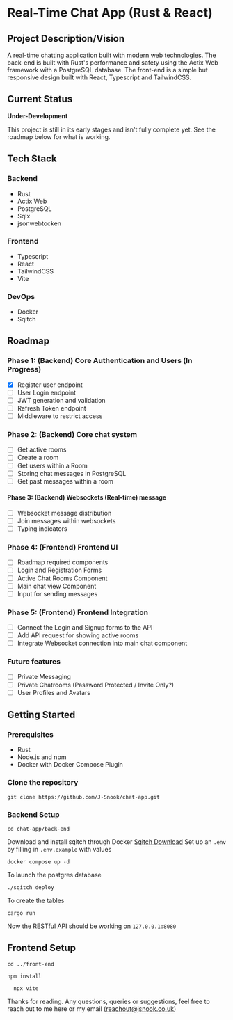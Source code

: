 # Real-Time Chat App (Rust & React)

## Project Description/Vision

A real-time chatting application built with modern web technologies. The back-end is built with Rust's performance and safety using the Actix Web framework with a PostgreSQL database. The front-end is a simple but responsive design built with React, Typescript and TailwindCSS.

## Current Status

**Under-Development**

This project is still in its early stages and isn't fully complete yet. See the roadmap below for what is working.

## Tech Stack

### **Backend**
 * Rust
 * Actix Web
 * PostgreSQL
 * Sqlx
 * jsonwebtocken
### **Frontend**
 * Typescript
 * React
 * TailwindCSS
 * Vite
### **DevOps**
 * Docker
 * Sqitch

## Roadmap

### Phase 1: (Backend) Core Authentication and Users (In Progress)
- [X] Register user endpoint 
- [ ] User Login endpoint
- [ ] JWT generation and validation
- [ ] Refresh Token endpoint
- [ ] Middleware to restrict access
### Phase 2: (Backend) Core chat system 
- [ ] Get active rooms
- [ ] Create a room
- [ ] Get users within a Room
- [ ] Storing chat messages in PostgreSQL
- [ ] Get past messages within a room
#### Phase 3: (Backend) Websockets (Real-time) message
- [ ] Websocket message distribution
- [ ] Join messages within websockets
- [ ] Typing indicators
### Phase 4: (Frontend) Frontend UI
- [ ] Roadmap required components 
- [ ] Login and Registration Forms
- [ ] Active Chat Rooms Component
- [ ] Main chat view Component
- [ ] Input for sending messages
 ### Phase 5: (Frontend) Frontend Integration
- [ ] Connect the Login and Signup forms to the API
- [ ] Add API request for showing active rooms
- [ ] Integrate Websocket connection into main chat component

### Future features
- [ ] Private Messaging
- [ ] Private Chatrooms (Password Protected / Invite Only?)
- [ ] User Profiles and Avatars

## Getting Started

### Prerequisites
 * Rust
 * Node.js and npm
 * Docker with Docker Compose Plugin

### Clone the repository
```
git clone https://github.com/J-Snook/chat-app.git
```
### Backend Setup
```
cd chat-app/back-end
```
Download and install sqitch through Docker [Sqitch Download](https://sqitch.org/download/docker/)
Set up an ``.env`` by filling in ``.env.example`` with values
```
docker compose up -d
```
To launch the postgres database
```
./sqitch deploy
```
To create the tables
```
cargo run
```
Now the RESTful API should be working on ``127.0.0.1:8080``

## Frontend Setup
```
cd ../front-end
```
```
npm install
```
```
  npx vite
```

Thanks for reading. Any questions, queries or suggestions, feel free to reach out to me here or my email (reachout@jsnook.co.uk)
